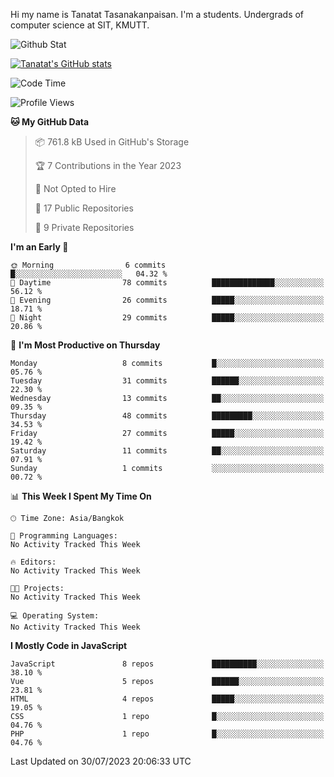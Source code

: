 Hi my name is Tanatat Tasanakanpaisan. I'm a students. Undergrads of computer science at SIT, KMUTT.

![Github Stat](https://github-profile-summary-cards.vercel.app/api/cards/profile-details?username=LilUzii-69&theme=dracula)

[![Tanatat's GitHub stats](https://github-readme-stats.vercel.app/api?username=LilUzii-69&show_icons=true&theme=radical)](https://github.com/anuraghazra/github-readme-stats)

<!--START_SECTION:waka-->
![Code Time](http://img.shields.io/badge/Code%20Time-43%20hrs%2052%20mins-blue)

![Profile Views](http://img.shields.io/badge/Profile%20Views-0-blue)

**🐱 My GitHub Data** 

> 📦 761.8 kB Used in GitHub's Storage 
 > 
> 🏆 7 Contributions in the Year 2023
 > 
> 🚫 Not Opted to Hire
 > 
> 📜 17 Public Repositories 
 > 
> 🔑 9 Private Repositories 
 > 
**I'm an Early 🐤** 

```text
🌞 Morning                6 commits           █░░░░░░░░░░░░░░░░░░░░░░░░   04.32 % 
🌆 Daytime                78 commits          ██████████████░░░░░░░░░░░   56.12 % 
🌃 Evening                26 commits          █████░░░░░░░░░░░░░░░░░░░░   18.71 % 
🌙 Night                  29 commits          █████░░░░░░░░░░░░░░░░░░░░   20.86 % 
```
📅 **I'm Most Productive on Thursday** 

```text
Monday                   8 commits           █░░░░░░░░░░░░░░░░░░░░░░░░   05.76 % 
Tuesday                  31 commits          ██████░░░░░░░░░░░░░░░░░░░   22.30 % 
Wednesday                13 commits          ██░░░░░░░░░░░░░░░░░░░░░░░   09.35 % 
Thursday                 48 commits          █████████░░░░░░░░░░░░░░░░   34.53 % 
Friday                   27 commits          █████░░░░░░░░░░░░░░░░░░░░   19.42 % 
Saturday                 11 commits          ██░░░░░░░░░░░░░░░░░░░░░░░   07.91 % 
Sunday                   1 commits           ░░░░░░░░░░░░░░░░░░░░░░░░░   00.72 % 
```


📊 **This Week I Spent My Time On** 

```text
🕑︎ Time Zone: Asia/Bangkok

💬 Programming Languages: 
No Activity Tracked This Week

🔥 Editors: 
No Activity Tracked This Week

🐱‍💻 Projects: 
No Activity Tracked This Week

💻 Operating System: 
No Activity Tracked This Week
```

**I Mostly Code in JavaScript** 

```text
JavaScript               8 repos             ██████████░░░░░░░░░░░░░░░   38.10 % 
Vue                      5 repos             ██████░░░░░░░░░░░░░░░░░░░   23.81 % 
HTML                     4 repos             █████░░░░░░░░░░░░░░░░░░░░   19.05 % 
CSS                      1 repo              █░░░░░░░░░░░░░░░░░░░░░░░░   04.76 % 
PHP                      1 repo              █░░░░░░░░░░░░░░░░░░░░░░░░   04.76 % 
```




 Last Updated on 30/07/2023 20:06:33 UTC
<!--END_SECTION:waka-->